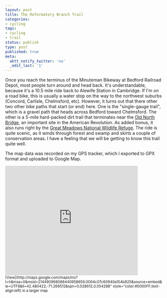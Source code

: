 ```yaml
---
layout: post
title: The Reformatory Branch Trail
categories:
- cycling
tags:
- cycling
- trail
status: publish
type: post
published: true
meta:
  aktt_notify_twitter: 'no'
  _edit_last: '1'
---
```

Once you reach the terminus of the Minuteman Bikeway at Bedford Railroad Depot, most people turn around and head back.  It's understandable, because it's a 10.5 mile ride back to Alewife Station in Cambridge.  If I'm on a road bike, this is usually a water stop on the way to the northwest suburbs (Concord, Carlisle, Chelmsford, etc).  However, it turns out that there other two other bike paths that start (or end) here.  One is the "single-gauge trail", which is a gravel path that heads across Bedford toward Chelmsford.  The other is a 5-mile hard-packed dirt trail that terminates near the [Old North Bridge](http://en.wikipedia.org/wiki/Old_North_Bridge), an important site in the American Revolution.  As added bonus, it also runs right by the [Great Meadows National Wildlife Refuge](/blog/2011/06/great-meadows-national-wildlife-refuge "Great Meadows National Wildlife Refuge").  The ride is quite scenic, as it winds through forest and swamp and skirts a couple of conservation areas. I have a feeling that we will be getting to know this trail quite well.

The map data was recorded on my GPS tracker, which I exported to GPX format and uploaded to Google Map.

<iframe width="425" height="350" frameborder="0" scrolling="no" marginheight="0" marginwidth="0" src="http://maps.google.com/maps/ms?t=h&amp;msa=0&amp;msid=214490968088440958659.0004c07c60940a154b825&amp;source=embed&amp;ie=UTF8&amp;ll=42.480422,-71.269512&amp;spn=0.028612,0.054288&amp;output=embed"></iframe><br /><small>[View](http://maps.google.com/maps/ms?t=h&amp;msa=0&amp;msid=214490968088440958659.0004c07c60940a154b825&amp;source=embed&amp;ie=UTF8&amp;ll=42.480422,-71.269512&amp;spn=0.028612,0.054288" style="color:#0000FF;text-align:left) in a larger map</small>
